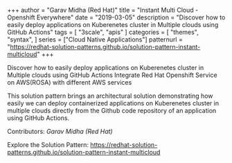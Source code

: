+++
author = "Garav Midha (Red Hat)"
title = "Instant Multi Cloud - Openshift Everywhere"
date = "2019-03-05"
description = "Discover how to easily deploy applications on Kuberenetes cluster in Multiple clouds using GitHub Actions"
tags = [
    "3scale", "apis"
]
categories = [
    "themes",
    "syntax",
]
series = ["Cloud Native Applications"]
patternurl = "https://redhat-solution-patterns.github.io/solution-pattern-instant-multicloud"
+++


Discover how to easily deploy applications on Kuberenetes cluster in Multiple clouds using GitHub Actions
Integrate Red Hat Openshift Service on AWS(ROSA) with different AWS services


<!--more-->
This solution pattern brings an architectural solution demonstrating how easily we can deploy containerized applications on Kuberenetes cluster in multiple clouds directly from the Github code repository of an application using GitHub Actions.



Contributors: _Garav Midha (Red Hat)_

Explore the Solution Pattern: https://redhat-solution-patterns.github.io/solution-pattern-instant-multicloud